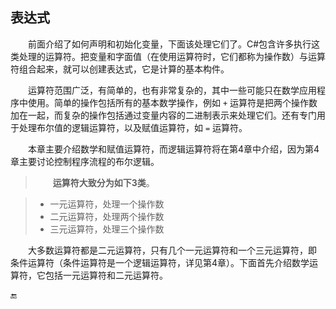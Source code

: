 ## 表达式


&emsp;&emsp;前面介绍了如何声明和初始化变量，下面该处理它们了。C#包含许多执行这类处理的运算符。把变量和字面值（在使用运算符时，它们都称为操作数）与运算符组合起来，就可以创建表达式，它是计算的基本构件。

&emsp;&emsp;运算符范围广泛，有简单的，也有非常复杂的，其中一些可能只在数学应用程序中使用。简单的操作包括所有的基本数学操作，例如 `+` 运算符是把两个操作数加在一起，而复杂的操作包括通过变量内容的二进制表示来处理它们。还有专门用于处理布尔值的逻辑运算符，以及赋值运算符，如 `=` 运算符。

&emsp;&emsp;本章主要介绍数学和赋值运算符，而逻辑运算符将在第4章中介绍，因为第4章主要讨论控制程序流程的布尔逻辑。

>&emsp;&emsp;**运算符大致分为如下3类**。

> * 一元运算符，处理一个操作数
> * 二元运算符，处理两个操作数
> * 三元运算符，处理三个操作数

&emsp;&emsp;大多数运算符都是二元运算符，只有几个一元运算符和一个三元运算符，即 条件运算符（条件运算符是一个逻辑运算符，详见第4章）。下面首先介绍数学运算符，它包括一元运算符和二元运算符。



🔚


